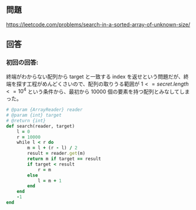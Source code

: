## 問題

https://leetcode.com/problems/search-in-a-sorted-array-of-unknown-size/

## 回答

### 初回の回答:

終端がわからない配列から target と一致する index を返せという問題だが、終端を探す工程がめんどくさいので、配列の取りうる範囲が $1 <= secret.length <= 10^4$ という条件から、最初から 10000 個の要素を持つ配列とみなしてしまった。

```ruby
# @param {ArrayReader} reader
# @param {int} target
# @return {int}
def search(reader, target)
    l = 0
    r = 10000
    while l < r do
        m = l + (r - l) / 2
        result = reader.get(m)
        return m if target == result
        if target < result
            r = m
        else
            l = m + 1
        end
    end
    -1
end
```
